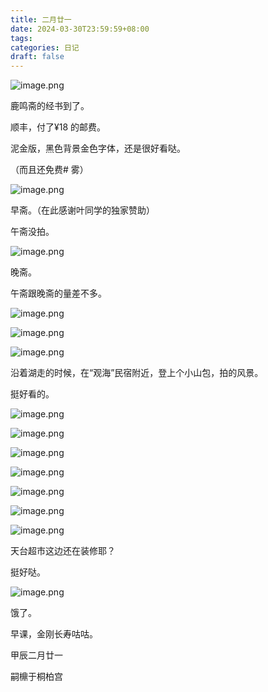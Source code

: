 ```yaml
---
title: 二月廿一
date: 2024-03-30T23:59:59+08:00
tags: 
categories: 日记
draft: false
---
```

![image.png](https://cdn.jsdelivr.net/gh/luo029/blogimage@main/24%200401%202117%2023.png)

鹿鸣斋的经书到了。

顺丰，付了¥18 的邮费。

泥金版，黑色背景金色字体，还是很好看哒。

（而且还免费# 雾）

![image.png](https://cdn.jsdelivr.net/gh/luo029/blogimage@main/24%200401%202118%2031.png)

早斋。（在此感谢叶同学的独家赞助）

午斋没拍。

![image.png](https://cdn.jsdelivr.net/gh/luo029/blogimage@main/24%200401%202118%2057.png)

晚斋。

午斋跟晚斋的量差不多。

![image.png](https://cdn.jsdelivr.net/gh/luo029/blogimage@main/24%200401%202119%2015.png)

![image.png](https://cdn.jsdelivr.net/gh/luo029/blogimage@main/24%200401%202119%2030.png)

![image.png](https://cdn.jsdelivr.net/gh/luo029/blogimage@main/24%200401%202119%2039.png)

沿着湖走的时候，在“观海”民宿附近，登上个小山包，拍的风景。

挺好看的。

![image.png](https://cdn.jsdelivr.net/gh/luo029/blogimage@main/24%200401%202119%2046.png)

![image.png](https://cdn.jsdelivr.net/gh/luo029/blogimage@main/24%200401%202119%2052.png)

![image.png](https://cdn.jsdelivr.net/gh/luo029/blogimage@main/24%200401%202120%2029.png)

![image.png](https://cdn.jsdelivr.net/gh/luo029/blogimage@main/24%200401%202120%2038.png)

![image.png](https://cdn.jsdelivr.net/gh/luo029/blogimage@main/24%200401%202120%2043.png)

![image.png](https://cdn.jsdelivr.net/gh/luo029/blogimage@main/24%200401%202121%2019.png)

![image.png](https://cdn.jsdelivr.net/gh/luo029/blogimage@main/24%200401%202121%2028.png)

天台超市这边还在装修耶？

挺好哒。

![image.png](https://cdn.jsdelivr.net/gh/luo029/blogimage@main/24%200401%202121%2034.png)

饿了。

早课，金刚长寿咕咕。

甲辰二月廿一

嗣檙于桐柏宫